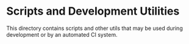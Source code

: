# Scripts and Development Utilities
This directory contains scripts and other utils that
may be used during development or by an automated CI system.

